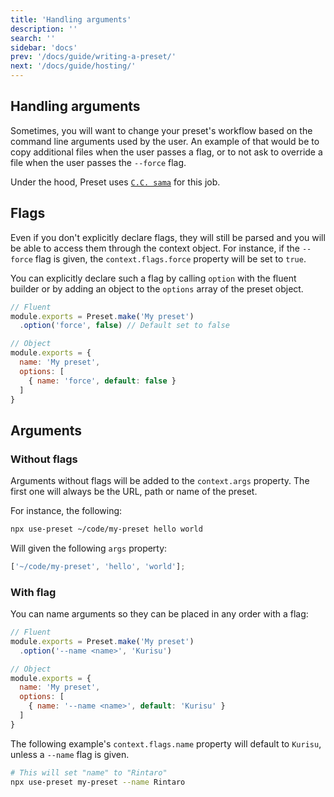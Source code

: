 ```yaml
---
title: 'Handling arguments'
description: ''
search: ''
sidebar: 'docs'
prev: '/docs/guide/writing-a-preset/'
next: '/docs/guide/hosting/'
---
```


## Handling arguments

Sometimes, you will want to change your preset's workflow based on the command line arguments used by the user. An example of that would be to copy additional files when the user passes a flag, or to not ask to override a file when the user passes the `--force` flag.

Under the hood, Preset uses [`C.C. sama`](https://github.com/cacjs/cac) for this job.

## Flags

Even if you don't explicitly declare flags, they will still be parsed and you will be able to access them through the context object. For instance, if the `--force` flag is given, the `context.flags.force` property will be set to `true`.

You can explicitly declare such a flag by calling `option` with the fluent builder or by adding an object to the `options` array of the preset object.

<!-- prettier-ignore -->
```js
// Fluent
module.exports = Preset.make('My preset')
  .option('force', false) // Default set to false

// Object
module.exports = {
  name: 'My preset',
  options: [
    { name: 'force', default: false }
  ]
}
```

## Arguments

### Without flags

Arguments without flags will be added to the `context.args` property. The first one will always be the URL, path or name of the preset.

For instance, the following:

```bash
npx use-preset ~/code/my-preset hello world
```

Will given the following `args` property:

```js
['~/code/my-preset', 'hello', 'world'];
```

### With flag

You can name arguments so they can be placed in any order with a flag:

<!-- prettier-ignore -->
```js
// Fluent
module.exports = Preset.make('My preset')
  .option('--name <name>', 'Kurisu')

// Object
module.exports = {
  name: 'My preset',
  options: [
    { name: '--name <name>', default: 'Kurisu' }
  ]
}
```

The following example's `context.flags.name` property will default to `Kurisu`, unless a `--name` flag is given.

```bash
# This will set "name" to "Rintaro"
npx use-preset my-preset --name Rintaro
```

